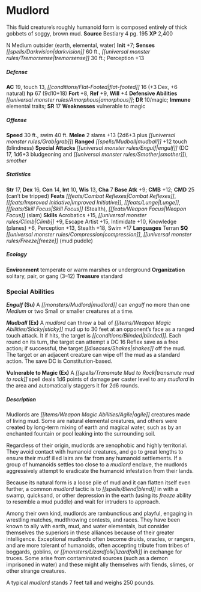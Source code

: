 ﻿---
cssclass: [monsters]
title1: Mudlord
desc_short: This fluid creature's roughly humanoid form is composed entirely of thick
  gobbets of soggy, brown mud.
title2: Mudlord
CR: 6
sources:
- name: Bestiary 4
  page: 195
  link: http://paizo.com/products/btpy91ds?Pathfinder-Roleplaying-Game-Bestiary-4
XP: 2400
alignment: N
size: Medium
type: outsider
subtypes:
- earth
- elemental
- water
initiative:
  bonus: 7
senses:
  darkvision: 60
  tremorsense: 30
AC:
  AC: 19
  touch: 13
  flat_footed: 16
  components:
    dex: 3
    natural: 6
HP:
  HP: 67
  long: 9d10+18
saves:
  fort: 8
  ref: 9
  will: 4
defensive_abilities:
- amorphous
DR:
- amount: 10
  weakness: magic
immunities:
- elemental traits
SR: 17
weaknesses:
- vulnerable to magic
speeds:
  base: 30
  swim: 40
attacks:
  melee:
  - - text: 2 slams +13 (2d6+3 plus grab)
      entries:
      - - damage: 2d6+3
        - effect: grab
      count: 2
      attack: slams
      bonus:
      - 13
  ranged:
  - - text: mudball +12 touch (blindness)
      entries:
      - - effect: blindness
      attack: mudball
      bonus:
      - 12
      touch: true
  special:
  - engulf (DC 17, 1d6+3 bludgeoning and smother)
  - smother
ability_scores:
  STR: 17
  DEX: 16
  CON: 14
  INT: 10
  WIS: 13
  CHA: 7
BAB: 9
CMB: 12
CMD: 25
CMD_other: can't be tripped
feats:
- name: Combat Reflexes
- name: Improved Initiative
- name: Lunge
- name: Skill Focus (Stealth)
- name: Weapon Focus (slam)
skills:
  Acrobatics: 15
  Climb: 9
  Escape Artist: 15
  Intimidate: 10
  Knowledge (planes): 6
  Perception: 13
  Stealth: 18
  Swim: 17
languages:
- Terran
special_qualities:
- compression
- freeze (mud puddle)
ecology:
  environment: temperate or warm marshes or underground
  organization: solitary, pair, or gang (3-12)
  treasure_type: standard
special_abilities:
  Engulf (Su): A mudlord can engulf no more than one Medium or two Small or smaller
    creatures at a time.
  Mudball (Ex): A mudlord can throw a ball of sticky mud up to 30 feet at an opponent's
    face as a ranged touch attack. It if hits, the target is blinded. Each round on
    its turn, the target can attempt a DC 16 Reflex save as a free action; if successful,
    the target shakes off the mud. The target or an adjacent creature can wipe off
    the mud as a standard action. The save DC is Constitution-based.
  Vulnerable to Magic (Ex): A transmute mud to rock spell deals 1d6 points of damage
    per caster level to any mudlord in the area and automatically staggers it for
    2d6 rounds.
desc_long: |-
  Mudlords are agile creatures made of living mud. Some are natural elemental creatures, and others were created by long-term mixing of earth and magical water, such as by an enchanted fountain or pool leaking into the surrounding soil.

  Regardless of their origin, mudlords are xenophobic and highly territorial. They avoid contact with humanoid creatures, and go to great lengths to ensure their mudf illed lairs are far from any humanoid settlements. If a group of humanoids settles too close to a mudlord enclave, the mudlords aggressively attempt to eradicate the humanoid infestation from their lands.

  Because its natural form is a loose pile of mud and it can flatten itself even further, a common mudlord tactic is to blend in with a swamp, quicksand, or other depression in the earth (using its freeze ability to resemble a mud puddle) and wait for intruders to approach.

  Among their own kind, mudlords are rambunctious and playful, engaging in wrestling matches, mudthrowing contests, and races. They have been known to ally with earth, mud, and water elementals, but consider themselves the superiors in these alliances because of their greater intelligence. Exceptional mudlords often become druids, oracles, or rangers, and are more tolerant of humanoids, often accepting tribute from tribes of boggards, goblins, or lizardfolk in exchange for truces. Some arise from contaminated sources (such as a demon imprisoned in water) and these might ally themselves with fiends, slimes, or other strange creatures.

  A typical mudlord stands 7 feet tall and weighs 250 pounds.

---

# Mudlord
This fluid creature’s roughly humanoid form is composed entirely of thick gobbets of soggy, brown mud.
**Source** Bestiary 4 pg. 195
**XP** 2,400

N Medium outsider (earth, elemental, water)
**Init** +7; **Senses** _[[spells/Darkvision|darkvision]]_ 60 ft., _[[universal monster rules/Tremorsense|tremorsense]]_ 30 ft.; Perception +13

##### Defense

**AC** 19, touch 13, _[[conditions/Flat-Footed|flat-footed]]_ 16 (+3 Dex, +6 natural)
**hp** 67 (9d10+18)
**Fort** +8, **Ref** +9, **Will** +4
**Defensive Abilities** _[[universal monster rules/Amorphous|amorphous]]_; **DR** 10/magic; **Immune** elemental traits; **SR** 17
**Weaknesses** vulnerable to magic

##### Offense
**Speed** 30 ft., swim 40 ft.
**Melee** 2 slams +13 (2d6+3 plus _[[universal monster rules/Grab|grab]]_)
**Ranged** _[[spells/Mudball|mudball]]_ +12 touch (blindness)
**Special Attacks** _[[universal monster rules/Engulf|engulf]]_ (DC 17, 1d6+3 bludgeoning and _[[universal monster rules/Smother|smother]]_), _smother_

##### Statistics
**Str** 17, **Dex** 16, **Con** 14, **Int** 10, **Wis** 13, **Cha** 7
**Base Atk** +9; **CMB** +12; **CMD** 25 (can’t be tripped)
**Feats** _[[feats/Combat Reflexes|Combat Reflexes]]_, _[[feats/Improved Initiative|Improved Initiative]]_, _[[feats/Lunge|Lunge]]_, _[[feats/Skill Focus|Skill Focus]]_ (Stealth), _[[feats/Weapon Focus|Weapon Focus]]_ (slam)
**Skills** Acrobatics +15, _[[universal monster rules/Climb|Climb]]_ +9, Escape Artist +15, Intimidate +10, Knowledge (planes) +6, Perception +13, Stealth +18, Swim +17
**Languages** Terran
**SQ** _[[universal monster rules/Compression|compression]]_, _[[universal monster rules/Freeze|freeze]]_ (mud puddle)

##### Ecology

**Environment** temperate or warm marshes or underground
**Organization** solitary, pair, or gang (3–12)
**Treasure** standard

### Special Abilities

**_Engulf_ (Su)** A _[[monsters/Mudlord|mudlord]]_ can _engulf_ no more than one _Medium_ or two Small or smaller creatures at a time.

**_Mudball_ (Ex)** A _mudlord_ can throw a ball of _[[items/Weapon Magic Abilities/Sticky|sticky]]_ mud up to 30 feet at an opponent’s face as a ranged touch attack. It if hits, the target is _[[conditions/Blinded|blinded]]_. Each round on its turn, the target can attempt a DC 16 Reflex save as a free action; if successful, the target _[[diseases/Shakes|shakes]]_ off the mud. The target or an adjacent creature can wipe off the mud as a standard action. The save DC is Constitution-based.

**Vulnerable to Magic (Ex)** A _[[spells/Transmute Mud to Rock|transmute mud to rock]]_ spell deals 1d6 points of damage per caster level to any _mudlord_ in the area and automatically staggers it for 2d6 rounds.

##### Description

Mudlords are _[[items/Weapon Magic Abilities/Agile|agile]]_ creatures made of living mud. Some are natural elemental creatures, and others were created by long-term mixing of earth and magical water, such as by an enchanted fountain or pool leaking into the surrounding soil.

Regardless of their origin, mudlords are xenophobic and highly territorial. They avoid contact with humanoid creatures, and go to great lengths to ensure their mudf illed lairs are far from any humanoid settlements. If a group of humanoids settles too close to a _mudlord_ enclave, the mudlords aggressively attempt to eradicate the humanoid infestation from their lands.

Because its natural form is a loose pile of mud and it can flatten itself even further, a common _mudlord_ tactic is to _[[spells/Blend|blend]]_ in with a swamp, quicksand, or other depression in the earth (using its _freeze_ ability to resemble a mud puddle) and wait for intruders to approach.

Among their own kind, mudlords are rambunctious and playful, engaging in wrestling matches, mudthrowing contests, and races. They have been known to ally with earth, mud, and water elementals, but consider themselves the superiors in these alliances because of their greater intelligence. Exceptional mudlords often become druids, oracles, or rangers, and are more tolerant of humanoids, often accepting tribute from tribes of boggards, goblins, or _[[monsters/Lizardfolk|lizardfolk]]_ in exchange for truces. Some arise from contaminated sources (such as a demon imprisoned in water) and these might ally themselves with fiends, slimes, or other strange creatures.

A typical _mudlord_ stands 7 feet tall and weighs 250 pounds.